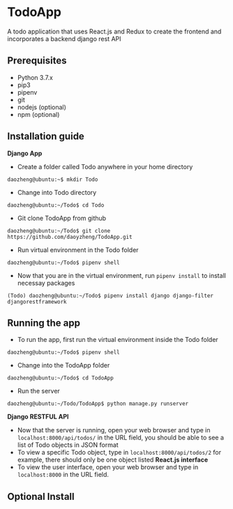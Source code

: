 # TodoApp
A todo application that uses React.js and Redux to create the frontend and incorporates a backend django rest API

## Prerequisites
- Python 3.7.x
- pip3
- pipenv
- git
- nodejs (optional)
- npm (optional)


## Installation guide
**Django App**
- Create a folder called Todo anywhere in your home directory
```console
daozheng@ubuntu:~$ mkdir Todo
```
- Change into Todo directory
```console
daozheng@ubuntu:~/Todo$ cd Todo
```
- Git clone TodoApp from github
```console
daozheng@ubuntu:~/Todo$ git clone https://github.com/daoyzheng/TodoApp.git
```
- Run virtual environment in the Todo folder
```console
daozheng@ubuntu:~/Todo$ pipenv shell
```
- Now that you are in the virtual environment, run `pipenv install` to install necessay packages
```console
(Todo) daozheng@ubuntu:~/Todo$ pipenv install django django-filter djangorestframework
```

## Running the app
- To run the app, first run the virtual environment inside the Todo folder
```console
daozheng@ubuntu:~/Todo$ pipenv shell
```
- Change into the TodoApp folder
```console
daozheng@ubuntu:~/Todo$ cd TodoApp
```
- Run the server
```console
daozheng@ubuntu:~/Todo/TodoApp$ python manage.py runserver
```
**Django RESTFUL API**
- Now that the server is running, open your web browser and type in `localhost:8000/api/todos/` in the URL field, you should be able to see a list of Todo objects in JSON format
- To view a specific Todo object, type in `localhost:8000/api/todos/2` for example, there should only be one object listed
**React.js interface**
- To view the user interface, open your web  browser and type in `localhost:8000` in the URL field.

## Optional Install

        





